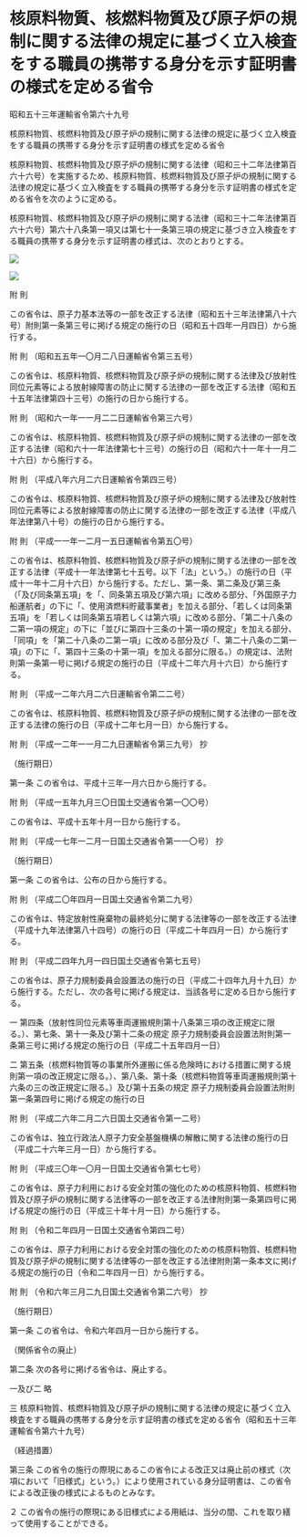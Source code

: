 # 核原料物質、核燃料物質及び原子炉の規制に関する法律の規定に基づく立入検査をする職員の携帯する身分を示す証明書の様式を定める省令

昭和五十三年運輸省令第六十九号

核原料物質、核燃料物質及び原子炉の規制に関する法律の規定に基づく立入検査をする職員の携帯する身分を示す証明書の様式を定める省令

核原料物質、核燃料物質及び原子炉の規制に関する法律（昭和三十二年法律第百六十六号）を実施するため、核原料物質、核燃料物質及び原子炉の規制に関する法律の規定に基づく立入検査をする職員の携帯する身分を示す証明書の様式を定める省令を次のように定める。

核原料物質、核燃料物質及び原子炉の規制に関する法律（昭和三十二年法律第百六十六号）第六十八条第一項又は第七十一条第三項の規定に基づき立入検査をする職員の携帯する身分を示す証明書の様式は、次のとおりとする。

![](/./pict/3JH00000227573.jpg)

![](/./pict/2JH00000162265.jpg)

附 則

この省令は、原子力基本法等の一部を改正する法律（昭和五十三年法律第八十六号）附則第一条第三号に掲げる規定の施行の日（昭和五十四年一月四日）から施行する。

附 則 （昭和五五年一〇月二八日運輸省令第三五号）

この省令は、核原料物質、核燃料物質及び原子炉の規制に関する法律及び放射性同位元素等による放射線障害の防止に関する法律の一部を改正する法律（昭和五十五年法律第四十三号）の施行の日から施行する。

附 則 （昭和六一年一一月二二日運輸省令第三六号）

この省令は、核原料物質、核燃料物質及び原子炉の規制に関する法律の一部を改正する法律（昭和六十一年法律第七十三号）の施行の日（昭和六十一年十一月二十六日）から施行する。

附 則 （平成八年六月二六日運輸省令第四三号）

この省令は、核原料物質、核燃料物質及び原子炉の規制に関する法律及び放射性同位元素等による放射線障害の防止に関する法律の一部を改正する法律（平成八年法律第八十号）の施行の日から施行する。

附 則 （平成一一年一二月一五日運輸省令第五〇号）

この省令は、核原料物質、核燃料物質及び原子炉の規制に関する法律の一部を改正する法律（平成十一年法律第七十五号。以下「法」という。）の施行の日（平成十一年十二月十六日）から施行する。ただし、第一条、第二条及び第三条（「及び同条第五項」を「、同条第五項及び第六項」に改める部分、「外国原子力船運航者」の下に「、使用済燃料貯蔵事業者」を加える部分、「若しくは同条第五項」を「若しくは同条第五項若しくは第六項」に改める部分、「第二十八条の二第一項の規定」の下に「並びに第四十三条の十第一項の規定」を加える部分、「同項」を「第二十八条の二第一項」に改める部分及び「、第二十八条の二第一項」の下に「、第四十三条の十第一項」を加える部分に限る。）の規定は、法附則第一条第一号に掲げる規定の施行の日（平成十二年六月十六日）から施行する。

附 則 （平成一二年六月二六日運輸省令第二二号）

この省令は、核原料物質、核燃料物質及び原子炉の規制に関する法律の一部を改正する法律の施行の日（平成十二年七月一日）から施行する。

附 則 （平成一二年一一月二九日運輸省令第三九号） 抄

（施行期日）

第一条 この省令は、平成十三年一月六日から施行する。

附 則 （平成一五年九月三〇日国土交通省令第一〇〇号）

この省令は、平成十五年十月一日から施行する。

附 則 （平成一七年一二月一日国土交通省令第一一〇号） 抄

（施行期日）

第一条 この省令は、公布の日から施行する。

附 則 （平成二〇年四月一日国土交通省令第二九号）

この省令は、特定放射性廃棄物の最終処分に関する法律等の一部を改正する法律（平成十九年法律第八十四号）の施行の日（平成二十年四月一日）から施行する。

附 則 （平成二四年九月一四日国土交通省令第七五号）

この省令は、原子力規制委員会設置法の施行の日（平成二十四年九月十九日）から施行する。ただし、次の各号に掲げる規定は、当該各号に定める日から施行する。

一 第四条（放射性同位元素等車両運搬規則第十八条第三項の改正規定に限る。）、第七条、第十一条及び第十二条の規定 原子力規制委員会設置法附則第一条第三号に掲げる規定の施行の日（平成二十五年四月一日）

二 第五条（核燃料物質等の事業所外運搬に係る危険時における措置に関する規則第一項の改正規定に限る。）、第八条、第十条（核燃料物質等車両運搬規則第十六条の三の改正規定に限る。）及び第十五条の規定 原子力規制委員会設置法附則第一条第四号に掲げる規定の施行の日

附 則 （平成二六年二月二六日国土交通省令第一二号）

この省令は、独立行政法人原子力安全基盤機構の解散に関する法律の施行の日（平成二十六年三月一日）から施行する。

附 則 （平成三〇年一〇月一日国土交通省令第七七号）

この省令は、原子力利用における安全対策の強化のための核原料物質、核燃料物質及び原子炉の規制に関する法律等の一部を改正する法律附則第一条第四号に掲げる規定の施行の日（平成三十年十月一日）から施行する。

附 則 （令和二年四月一日国土交通省令第四二号）

この省令は、原子力利用における安全対策の強化のための核原料物質、核燃料物質及び原子炉の規制に関する法律等の一部を改正する法律附則第一条本文に掲げる規定の施行の日（令和二年四月一日）から施行する。

附 則 （令和六年三月二九日国土交通省令第二六号） 抄

（施行期日）

第一条 この省令は、令和六年四月一日から施行する。

（関係省令の廃止）

第二条 次の各号に掲げる省令は、廃止する。

一及び二 略

三 核原料物質、核燃料物質及び原子炉の規制に関する法律の規定に基づく立入検査をする職員の携帯する身分を示す証明書の様式を定める省令（昭和五十三年運輸省令第六十九号）

（経過措置）

第三条 この省令の施行の際現にあるこの省令による改正又は廃止前の様式（次項において「旧様式」という。）により使用されている身分証明書は、この省令による改正後の様式によるものとみなす。

２ この省令の施行の際現にある旧様式による用紙は、当分の間、これを取り繕って使用することができる。
